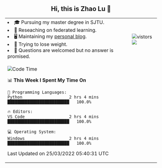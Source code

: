 <h2 align="center"> Hi, this is Zhao Lu 👋</h2>

<table style="overflow:hidden;">
    <tr> 
        <td>
            <li>🎓 Pursuing my master degree in SJTU.</li>
            <li>🌱 Reseaching on federated learning.</li>
            <li>🖥️ Maintaining my <a href="https://ifarewell.xyz">personal blog</a>.</li>
            <li>💪 Trying to lose weight.</li>
            <li>💬 Questions are welcomed but no answer is promised.</li> 
        </td>
        <td>
            <img src="https://visitor-badge.glitch.me/badge?page_id=ifarewell" alt="vistors" />
        <br>
          <img src="https://github-readme-stats.vercel.app/api?username=ifarewell&theme=graywhite&hide=prs,contribs&show_icons=true&hide_border=true&icon_color=CE1D2D&text_color=718096&bg_color=ffffff&hide_title=true" />
        </td>
    </tr>
    <tr>
        <td colspan="2">
            
<!--START_SECTION:waka-->
![Code Time](http://img.shields.io/badge/Code%20Time-123%20hrs%2019%20mins-blue)

📊 **This Week I Spent My Time On** 

```text
💬 Programming Languages: 
Python                   2 hrs 4 mins        █████████████████████████   100.0%

🔥 Editors: 
VS Code                  2 hrs 4 mins        █████████████████████████   100.0%

💻 Operating System: 
Windows                  2 hrs 4 mins        █████████████████████████   100.0%

```


 Last Updated on 25/03/2022 05:40:31 UTC
<!--END_SECTION:waka-->
            
</td></tr>
</table>

